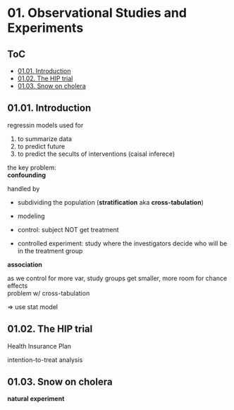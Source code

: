 <!--
Filename: 	note.md
Project: 	/Users/shume/Developer/stat/StatisticalModelsTheoryAndPractice/01
Author: 	shumez <https://github.com/shumez>
Created: 	2019-05-18 15:13:3
Modified: 	2019-05-18 16:57:20
-----
Copyright (c) 2019 shumez
-->

# 01. Observational Studies and Experiments

## ToC

* [01.01. Introduction][0101]
* [01.02. The HIP trial][0102]
* [01.03. Snow on cholera][0103]


## 01.01. Introduction

regressin models used for

1. to summarize data
2. to predict future
3. to predict the secults of interventions (caisal inferece)

the key problem:  
**confounding**

handled by 

* subdividing the population (**stratification** aka **cross-tabulation**)
* modeling

* control: subject NOT get treatment
* controlled experiment: study where the investigators decide who will be in the treatment group

**association**

as we control for more var, study groups get smaller, more room for chance effects  
problem w/ cross-tabulation

&rArr; use stat model


## 01.02. The HIP trial

Health Insurance Plan

intention-to-treat analysis


## 01.03. Snow on cholera

**natural experiment**


##

[0101]: #0101_introduction
[0102]: #0102_the_hip_trial
[0103]: #0103_snow_on_cholera

<!-- ref -->

<!-- fig -->

<style type="text/css">
	img{width: 51%; float: right;}
</style>